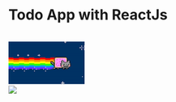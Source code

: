 # Todo App with ReactJs 
<br>
<img src="https://github.com/sumeyyemutlu/todo-app-react/blob/master/src/nyancat.gif" width="150px">

<br>
<img src="https://github.com/sumeyyemutlu/todo-app-react/blob/master/20220219_203511.gif">

